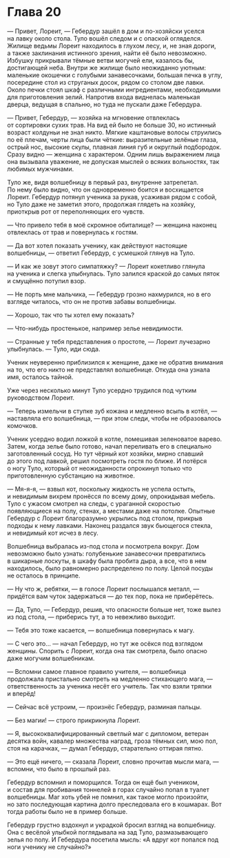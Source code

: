 # Глава 20

— Привет, Лореит, — Гебердур зашёл в дом и по-хозяйски уселся на лавку около стола. Туло вошёл следом и с опаской огляделся. Жилище ведьмы Лореит находилось в глухом лесу, и, не зная дороги, а также заклинания истинного зрения, найти её было невозможно. Избушку прикрывали тёмные ветви могучей ели, казалось бы, достигающей неба. Внутри же жилище было неожиданно уютным: маленькие окошечки с голубыми занавесочками, большая печка в углу, посередине стол из струганых досок, рядом со столом две лавки. Около печки стоял шкаф с различными ингредиентами, необходимыми для приготовления зелий. Напротив входа виднелась маленькая дверца, ведущая в спальню, но туда не пускали даже Гебердура.

— Привет, Гебердур, — хозяйка на мгновение отвлеклась от сортировки сухих трав. На вид ей было не больше 30, но истинный возраст колдуньи не знал никто. Мягкие каштановые волосы струились по её плечам, черты лица были чёткие: выразительные зелёные глаза, острый нос, высокие скулы, плавная линия губ и округлый подбородок. Сразу видно — женщина с характером. Одним лишь выражением лица она вызывала уважение, не допуская мыслей о всяких вольностях, так любимых мужчинами.

Туло же, видя волшебницу в первый раз, внутренне затрепетал. По нему было видно, что он одновременно боится и восхищается Лореит. Гебердур потянул ученика за рукав, усаживая рядом с собой, но Туло даже не заметил этого, продолжая глядеть на хозяйку, приоткрыв рот от переполняющих его чувств.

— Что привело тебя в моё скромное обиталище? — женщина наконец отвлеклась от трав и повернулась к гостям.

— Да вот хотел показать ученику, как действуют настоящие волшебницы, — ответил Гебердур, с усмешкой глянув на Туло.

— И как же зовут этого симпатяжку? — Лореит кокетливо глянула на ученика и слегка улыбнулась. Туло залился краской до самых пяток и смущённо потупил взор.

— Не порть мне мальчика, — Гебердур грозно нахмурился, но в его взгляде читалось, что он не против забавы волшебницы.

— Хорошо, так что ты хотел ему показать?

— Что-нибудь простенькое, например зелье невидимости.

— Странные у тебя представления о простоте, — Лореит лучезарно улыбнулась. — Туло, иди сюда.

Ученик неуверенно приблизился к женщине, даже не обратив внимания на то, что его никто не представлял волшебнице. Откуда она узнала имя, осталось тайной.

Уже через несколько минут Туло усердно трудился под чутким руководством Лореит.

— Теперь измельчи в ступке зуб кожана и медленно всыпь в котёл, — наставляла его волшебница, — при этом следи, чтобы не образовалось комочков.

Ученик усердно водил ложкой в котле, помешивая зеленоватое варево. Затем, когда зелье было готово, начал переливать его в специально заготовленный сосуд. Но тут чёрный кот хозяйки, мирно спавший до этого под лавкой, решил посмотреть гостя по ближе. И потёрся о ногу Туло, который от неожиданности опрокинул только что приготовленную субстанцию на животное.

— Мя-я-я, — взвыл кот, поскольку жидкость не успела остыть, и невидимым вихрем пронёсся по всему дому, опрокидывая мебель. Туло с ужасом смотрел на следы, с ураганной скоростью появляющиеся на полу, стенах, а местами даже на потолке. Опытные Гебердур с Лореит благоразумно укрылись под столом, прикрыв подходы к нему лавками. Наконец раздался звук бьющегося стекла, и невидимый кот исчез в лесу.

Волшебница выбралась из-под стола и посмотрела вокруг. Дом невозможно было узнать: голубенькие занавесочки превратились в шикарные лоскуты, в шкафу была пробита дыра, а все, что в нем находилось, было равномерно распределено по полу. Целой посуды не осталось в принципе.

— Ну что ж, ребятки, — в голосе Лореит послышался металл, — придётся вам чуток задержаться — до тех пор, пока не приберётесь.

— Да, Туло, — Гебердур, решив, что опасности больше нет, тоже вылез из под стола, — приберись тут, а то невежливо выходит.

— Тебя это тоже касается, — волшебница повернулась к магу.

— С чего это… — начал Гебердур, но тут же осёкся под взглядом женщины. Спорить с Лореит, когда она так смотрела, было опасно даже могучим волшебникам.

— Вспомни самое главное правило учителя, — волшебница продолжала пристально смотреть на медленно стихающего мага, — ответственность за ученика несёт его учитель. Так что взяли тряпки и вперёд!

— Сейчас всё устроим, — произнёс Гебердур, разминая пальцы.

— Без магии! — строго прикрикнула Лореит.

— Я, высококвалифицированный светлый маг с дипломом, ветеран десятка войн, кавалер множества наград, гроза тёмных сил, мою пол, стоя на карачках, — думал Гебердур, старательно оттирая пятно.

— Это ещё ничего, — сказала Лореит, словно прочитав мысли мага, — вспомни, что было в прошлый раз.

Гебердур вспомнил и поморщился. Тогда он ещё был учеником, и состав для пробивания тоннелей в горах случайно попал в туалет волшебницы. Маг хоть убей не помнил, как такое могло произойти, но зато последующая картина долго преследовала его в кошмарах. Вот тогда работы было не в пример больше.

Гебердур грустно вздохнул и украдкой бросил взгляд на волшебницу. Она с весёлой улыбкой поглядывала на зад Туло, размазывающего зелья по полу. И Гебердура посетила мысль: «А вдруг кот попался под ноги ученику не случайно?»

